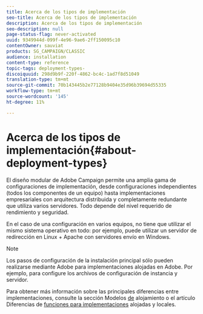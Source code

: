 ```yaml
---
title: Acerca de los tipos de implementación
seo-title: Acerca de los tipos de implementación
description: Acerca de los tipos de implementación
seo-description: null
page-status-flag: never-activated
uuid: 9349944d-099f-4e96-9ae6-2ff150095c10
contentOwner: sauviat
products: SG_CAMPAIGN/CLASSIC
audience: installation
content-type: reference
topic-tags: deployment-types-
discoiquuid: 298d9b9f-220f-4862-bc4c-1ad7f8d51049
translation-type: tm+mt
source-git-commit: 70b143445b2e77128b9404e35d96b39694d55335
workflow-type: tm+mt
source-wordcount: '145'
ht-degree: 11%

---
```



# Acerca de los tipos de implementación{#about-deployment-types}

El diseño modular de Adobe Campaign permite una amplia gama de configuraciones de implementación, desde configuraciones independientes (todos los componentes de un equipo) hasta implementaciones empresariales con arquitectura distribuida y completamente redundante que utiliza varios servidores. Todo depende del nivel requerido de rendimiento y seguridad.

En el caso de una configuración en varios equipos, no tiene que utilizar el mismo sistema operativo en todo: por ejemplo, puede utilizar un servidor de redirección en Linux + Apache con servidores envío en Windows.

>[!NOTE]
>
>Los pasos de configuración de la instalación principal sólo pueden realizarse mediante
>Adobe para implementaciones alojadas en Adobe. Por ejemplo, para
>configure los archivos de configuración de instancia y servidor.
>
>Para obtener más información sobre las principales diferencias entre implementaciones, consulte la sección Modelos [de](../../installation/using/hosting-models.md) alojamiento o el artículo Diferencias de [funciones para implementaciones](https://helpx.adobe.com/es/campaign/kb/acc-on-prem-vs-hosted.html) alojadas y locales.

